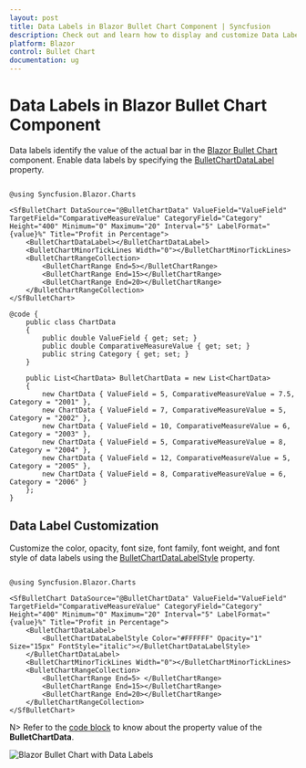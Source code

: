 ```yaml
---
layout: post
title: Data Labels in Blazor Bullet Chart Component | Syncfusion
description: Check out and learn how to display and customize Data Labels in Syncfusion Blazor Bullet Chart component.
platform: Blazor
control: Bullet Chart 
documentation: ug
---
```


# Data Labels in Blazor Bullet Chart Component

Data labels identify the value of the actual bar in the [Blazor Bullet Chart](https://www.syncfusion.com/blazor-components/blazor-bullet-chart) component. Enable data labels by specifying the [BulletChartDataLabel](https://help.syncfusion.com/cr/blazor/Syncfusion.Blazor.Charts.BulletChartDataLabel.html) property.

```cshtml

@using Syncfusion.Blazor.Charts

<SfBulletChart DataSource="@BulletChartData" ValueField="ValueField" TargetField="ComparativeMeasureValue" CategoryField="Category" Height="400" Minimum="0" Maximum="20" Interval="5" LabelFormat="{value}%" Title="Profit in Percentage">
    <BulletChartDataLabel></BulletChartDataLabel>
    <BulletChartMinorTickLines Width="0"></BulletChartMinorTickLines>
    <BulletChartRangeCollection>
        <BulletChartRange End=5></BulletChartRange>
        <BulletChartRange End=15></BulletChartRange>
        <BulletChartRange End=20></BulletChartRange>
    </BulletChartRangeCollection>
</SfBulletChart>

@code {
    public class ChartData
    {
        public double ValueField { get; set; }
        public double ComparativeMeasureValue { get; set; }
        public string Category { get; set; }
    }

    public List<ChartData> BulletChartData = new List<ChartData>
    {
        new ChartData { ValueField = 5, ComparativeMeasureValue = 7.5, Category = "2001" },
        new ChartData { ValueField = 7, ComparativeMeasureValue = 5, Category = "2002" },
        new ChartData { ValueField = 10, ComparativeMeasureValue = 6, Category = "2003" },
        new ChartData { ValueField = 5, ComparativeMeasureValue = 8, Category = "2004" },
        new ChartData { ValueField = 12, ComparativeMeasureValue = 5, Category = "2005" },
        new ChartData { ValueField = 8, ComparativeMeasureValue = 6, Category = "2006" }
    };
}

```

## Data Label Customization

Customize the color, opacity, font size, font family, font weight, and font style of data labels using the [BulletChartDataLabelStyle](https://help.syncfusion.com/cr/blazor/Syncfusion.Blazor.Charts.BulletChartDataLabelStyle.html) property.

```cshtml

@using Syncfusion.Blazor.Charts

<SfBulletChart DataSource="@BulletChartData" ValueField="ValueField" TargetField="ComparativeMeasureValue" CategoryField="Category" Height="400" Minimum="0" Maximum="20" Interval="5" LabelFormat="{value}%" Title="Profit in Percentage">
    <BulletChartDataLabel>
        <BulletChartDataLabelStyle Color="#FFFFFF" Opacity="1" Size="15px" FontStyle="italic"></BulletChartDataLabelStyle>
    </BulletChartDataLabel>
    <BulletChartMinorTickLines Width="0"></BulletChartMinorTickLines>
    <BulletChartRangeCollection>
        <BulletChartRange End=5> </BulletChartRange>
        <BulletChartRange End=15></BulletChartRange>
        <BulletChartRange End=20></BulletChartRange>
    </BulletChartRangeCollection>
</SfBulletChart>

```

N> Refer to the [code block](#data-labels-in-blazor-bullet-chart-component) to know about the property value of the **BulletChartData**.

![Blazor Bullet Chart with Data Labels](images/blazor-bullet-chart-data-label.png)
